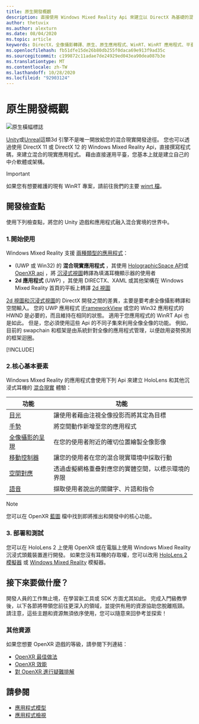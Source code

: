 ```yaml
---
title: 原生開發概觀
description: 直接使用 Windows Mixed Reality Api 來建立以 DirectX 為基礎的混合現實引擎。
author: thetuvix
ms.author: alexturn
ms.date: 08/04/2020
ms.topic: article
keywords: DirectX，全像攝影轉譯、原生、原生應用程式、WinRT、WinRT 應用程式、平臺 Api、自訂引擎、中介軟體
ms.openlocfilehash: fb51dfe15de26b80db255f0daca69e913f9ad35c
ms.sourcegitcommit: c199872c11adae7de24929ed043ea90dea087b3e
ms.translationtype: MT
ms.contentlocale: zh-TW
ms.lasthandoff: 10/28/2020
ms.locfileid: "92903124"
---
```

# <a name="native-development-overview"></a>原生開發概觀

![原生橫幅標誌](../images/native_logo_banner.png)

[Unity](../unity/unity-development-overview.md)或[Unreal](../unreal/unreal-development-overview.md)這類3d 引擎不是唯一開放給您的混合現實開發途徑。 您也可以透過使用 DirectX 11 或 DirectX 12 的 Windows Mixed Reality Api，直接撰寫程式碼，來建立混合的現實應用程式。 藉由直接運用平臺，您基本上就是建立自己的中介軟體或架構。 

> [!IMPORTANT]
> 如果您有想要維護的現有 WinRT 專案，請前往我們的主要 [winrt 檔](creating-a-holographic-directx-project.md)。 

## <a name="development-checkpoints"></a>開發檢查點

使用下列檢查點，將您的 Unity 遊戲和應用程式融入混合實境的世界中。

### <a name="1-getting-started"></a>1.開始使用

Windows Mixed Reality 支援 [兩種類型的應用程式](../../design/app-views.md)：
*  (UWP 或 Win32) 的 **混合現實應用程式** ，其使用 [HolographicSpace API](getting-a-holographicspace.md)或 [OpenXR api](openxr.md) ，將 [沉浸式視圖](../../design/app-views.md)轉譯為填滿耳機顯示器的使用者
* **2d 應用程式** (UWP) ，其使用 DIRECTX、XAML 或其他架構在 Windows Mixed Reality 首頁的平板上轉譯 [2d 視圖](../../design/app-views.md#2d-views)

[2d 視圖和沉浸式視圖](../../design/app-views.md)的 DirectX 開發之間的差異，主要是要考慮全像攝影轉譯和空間輸入。 您的 UWP 應用程式 [IFrameworkView](https://msdn.microsoft.com/library/windows/apps/windows.applicationmodel.core.iframeworkview.aspx) 或您的 Win32 應用程式的 HWND 是必要的，而且維持在相同的狀態。 適用于您應用程式的 WinRT Api 也是如此。 但是，您必須使用這些 Api 的不同子集來利用全像全像的功能。 例如，目前的 swapchain 和框架是由系統針對全像的應用程式管理，以便啟用姿勢預測的框架迴圈。

[!INCLUDE[](../includes/native-getting-started.md)]

### <a name="2-core-building-blocks"></a>2.核心基本要素

Windows Mixed Reality 的應用程式會使用下列 Api 來建立 HoloLens 和其他沉浸式耳機的 [混合現實](../../discover/mixed-reality.md) 體驗：

|  功能  |  功能  |
| --- | --- |
| [目光](../../design/gaze-and-commit.md) | 讓使用者藉由注視全像投影而將其定為目標 |
| [手勢](../../design/gaze-and-commit.md#composite-gestures) | 將空間動作新增至您的應用程式 |
| [全像攝影的呈現](../platform-capabilities-and-apis/rendering.md) | 在您的使用者附近的確切位置繪製全像影像 |
| [移動控制器](../../design/motion-controllers.md) | 讓您的使用者在您的混合現實環境中採取行動 |
| [空間對應](../../design/spatial-mapping.md) | 透過虛擬網格重疊對應您的實體空間，以標示環境的界限 |
| [語音](../../design/voice-input.md) | 擷取使用者說出的關鍵字、片語和指令 |
 
> [!NOTE]
> 您可以在 OpenXR [藍圖](openxr.md#roadmap) 檔中找到即將推出和開發中的核心功能。

### <a name="3-deploying-and-testing"></a>3. 部署和測試

您可以在 HoloLens 2 上使用 OpenXR 或在電腦上使用 Windows Mixed Reality 沉浸式頭戴裝置進行開發。  如果您沒有耳機的存取權，您可以改用 [HoloLens 2 模擬器](../platform-capabilities-and-apis/using-the-hololens-emulator.md) 或 [Windows Mixed Reality](../platform-capabilities-and-apis/using-the-windows-mixed-reality-simulator.md) 模擬器。

## <a name="whats-next"></a>接下來要做什麼？

開發人員的工作無止境，在學習新工具或 SDK 方面尤其如此。 完成入門級教學後，以下各節將帶領您前往更深入的領域，並提供有用的資源協助您脫離瓶頸。 請注意，這些主題和資源無須依序使用，您可以隨意來回參考並探索！

### <a name="additional-resources"></a>其他資源

如果您想要 OpenXR 遊戲的等級，請參閱下列連結：

* [OpenXR 最佳做法](openxr-best-practices.md)
* [OpenXR 效能](openxr-performance.md)
* [對 OpenXR 進行疑難排解](openxr-troubleshooting.md)

## <a name="see-also"></a>請參閱
* [應用程式模型](../../design/app-model.md)
* [應用程式檢視](../../design/app-views.md)
